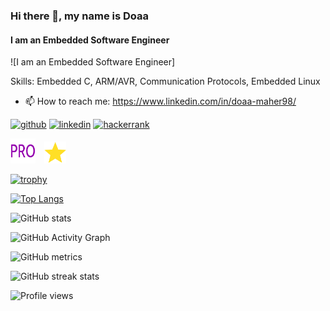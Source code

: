 ### Hi there 👋, my name is Doaa
#### I am an Embedded Software Engineer
![I am an Embedded Software Engineer]

Skills: Embedded C, ARM/AVR, Communication Protocols, Embedded Linux

- 📫 How to reach me: https://www.linkedin.com/in/doaa-maher98/ 


[<img src='https://cdn.jsdelivr.net/npm/simple-icons@3.0.1/icons/github.svg' alt='github' height='40'>](https://github.com/doaa-maher98)  [<img src='https://cdn.jsdelivr.net/npm/simple-icons@3.0.1/icons/linkedin.svg' alt='linkedin' height='40'>](https://www.linkedin.com/in/https://www.linkedin.com/in/doaa-maher98//)  [<img src='https://cdn.jsdelivr.net/npm/simple-icons@3.0.1/icons/hackerrank.svg' alt='hackerrank' height='40'>](https://www.hackerrank.com/eng_doaa_m_maher)  

<a href='https://github.com/pricing'><img src='https://raw.githubusercontent.com/acervenky/animated-github-badges/master/assets/pro.gif' width='40' height='40'></a> <a href='https://stars.github.com/'><img src='https://raw.githubusercontent.com/acervenky/animated-github-badges/master/assets/starbadge.gif' width='35' height='35'></a> 

[![trophy](https://github-profile-trophy.vercel.app/?username=doaa-maher98)](https://github.com/ryo-ma/github-profile-trophy)

[![Top Langs](https://github-readme-stats.vercel.app/api/top-langs/?username=doaa-maher98)](https://github.com/anuraghazra/github-readme-stats)

![GitHub stats](https://github-readme-stats.vercel.app/api?username=doaa-maher98&show_icons=true)  

![GitHub Activity Graph](https://activity-graph.herokuapp.com/graph?username=doaa-maher98)  

![GitHub metrics](https://metrics.lecoq.io/doaa-maher98)  

![GitHub streak stats](https://streak-stats.demolab.com/?user=doaa-maher98)  

![Profile views](https://gpvc.arturio.dev/doaa-maher98)  
